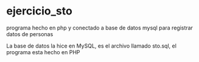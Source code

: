 # ejercicio_sto
programa hecho en php y conectado a base de datos mysql para registrar datos de personas

La base de datos la hice en MySQL, es el archivo llamado sto.sql, el programa esta hecho en PHP
